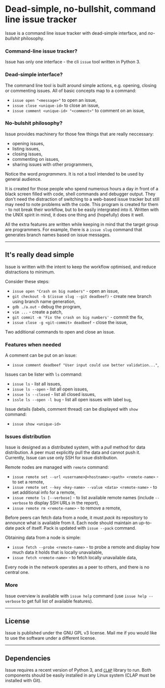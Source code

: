 # Dead-simple, no-bullshit, command line issue tracker

Issue is a command line issue tracker with dead-simple interface, and *no-bullshit* philosophy.

### Command-line issue tracker?

Issue has only one interface - the cli `issue` tool written in Python 3.

### Dead-simple interface?

The command line tool is built around simple actions, e.g. opening, closing or commenting issues.
All of basic concepts map to a command:

- `issue open "<message>"` to open an issue,
- `issue close <unique-id>` to close an issue,
- `issue comment <unique-id> "<comment>"` to comment on an issue,

### No-bulshit philosophy?

Issue provides machinery for those few things that are really neccessary:

- opening issues,
- listing issues,
- closing issues,
- commenting on issues,
- sharing issues with other programmers,

Notice the word *programmers*.
It is not a tool intended to be used by general audience.

It is created for those people who spend numerous hours a day
in front of a black screen filled with code, shell commands and debugger output.
They don't need the distraction of switching to a web-based issue tracker
but still may need to note problems with the code.
This program is created for them - to not break their workflow,
but to be easily intergrated into it.
Written with the UNIX spirit in mind, it does one thing and (hopefully) does it well.

All the extra features are written while keeping in mind that the target group are programmers.
For example, there is a `issue slug` command that generates branch names based on issue messages.

----

## It's really dead simple

Issue is written with the intent to keep the workflow optimised, and
reduce distractions to minimum.

Consider these steps:

- `issue open "Crash on big numbers"` - open an issue,
- `git checkout -b $(issue slug --git deadbeef)` - create new branch using branch name generation,
- `gdb ./a.out` - debug the program,
- `vim ...` - create a patch,
- `git commit -m 'Fix the crash on big numbers'` - commit the fix,
- `issue close -g <git-commit> deadbeef` - close the issue,

Two additional commands to open and close an issue.


### Features when needed

A comment can be put on an issue:

- `issue comment deadbeef "User input could use better validation..."`,

Issues can be lister with `ls` command:

- `issue ls` - list all issues,
- `issue ls --open` - list all open issues,
- `issue ls --closed` - list all closed issues,
- `issle ls --open -l bug` - list all open issues with label `bug`,

Issue details (labels, comment thread) can be displayed with `show` command:

- `issue show <unique-id>`


### Issues distribution

Issue is designed as a distributed system, with a *pull* method for data distribution.
A peer must explicitly pull the data and cannot push it.
Currently, Issue can use only SSH for issue distribution.

Remote nodes are managed with `remote` command:

- `issue remote set --url <username>@<hostname>:<path> <remote-name>` - to set a remote,
- `issue remote set --key <key-name> --value <data> <remote-name>` - to set additional info for a remote,
- `issue remote ls [--verbose]` - to list available remote names (include `--verbose` to display SSH URLs in the report),
- `issue remote rm <remote-name>` - to remove a remote,

Before peers can fetch data from a node, it must *pack* its repository to announce what is available from it.
Each node should maintain an up-to-date pack of itself.
Pack is updated with `issue --pack` command.

Obtaining data from a node is simple:

- `issue fetch --probe <remote-name>` - to probe a remote and display how much data it holds that is locally unavailable,
- `issue fetch <remote-name>` - to fetch locally unavailable data,

Every node in the network operates as a peer to others, and there is no central one.

### More

Issue overview is available with `issue help` command (use `issue help --verbose` to get full list of available features).

----

## License

Issue is published under the GNU GPL v3 license.
Mail me if you would like to use the software under a different license.

----

## Dependencies

Issue requires a recent version of Python 3, and [`CLAP`](https://github.com/marekjm/clap) library to run.
Both components should be easily installed in any Linux system (CLAP must be installed with Git).
